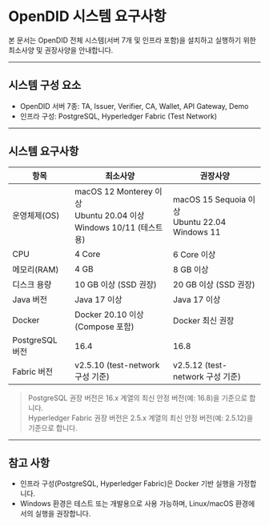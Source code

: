 # OpenDID 시스템 요구사항

본 문서는 OpenDID 전체 시스템(서버 7개 및 인프라 포함)을 설치하고 실행하기 위한  
최소사양 및 권장사양을 안내합니다.

---

## 시스템 구성 요소

- OpenDID 서버 7종: TA, Issuer, Verifier, CA, Wallet, API Gateway, Demo
- 인프라 구성: PostgreSQL, Hyperledger Fabric (Test Network)

---

## 시스템 요구사항

| 항목               | 최소사양                                                                | 권장사양                                            |
|--------------------|-------------------------------------------------------------------------|-----------------------------------------------------|
| 운영체제(OS)       | macOS 12 Monterey 이상<br>Ubuntu 20.04 이상<br>Windows 10/11 (테스트용) | macOS 15 Sequoia 이상<br>Ubuntu 22.04<br>Windows 11 |
| CPU                | 4 Core                                                                  | 6 Core 이상                                         |
| 메모리(RAM)        | 4 GB                                                                    | 8 GB 이상                                           |
| 디스크 용량        | 10 GB 이상 (SSD 권장)                                                   | 20 GB 이상 (SSD 권장)                               |
| Java 버전          | Java 17 이상                                                            | Java 17 이상                                        |
| Docker             | Docker 20.10 이상 (Compose 포함)                                        | Docker 최신 권장                                    |
| PostgreSQL 버전    | 16.4                                                                    | 16.8                                                |
| Fabric 버전        | v2.5.10 (test-network 구성 기준)                                        | v2.5.12 (test-network 구성 기준)                    |

> PostgreSQL 권장 버전은 16.x 계열의 최신 안정 버전(예: 16.8)을 기준으로 합니다.  
> Hyperledger Fabric 권장 버전은 2.5.x 계열의 최신 안정 버전(예: 2.5.12)을 기준으로 합니다.

---

## 참고 사항

- 인프라 구성(PostgreSQL, Hyperledger Fabric)은 Docker 기반 실행을 가정합니다.
- Windows 환경은 테스트 또는 개발용으로 사용 가능하며, Linux/macOS 환경에서의 실행을 권장합니다.
